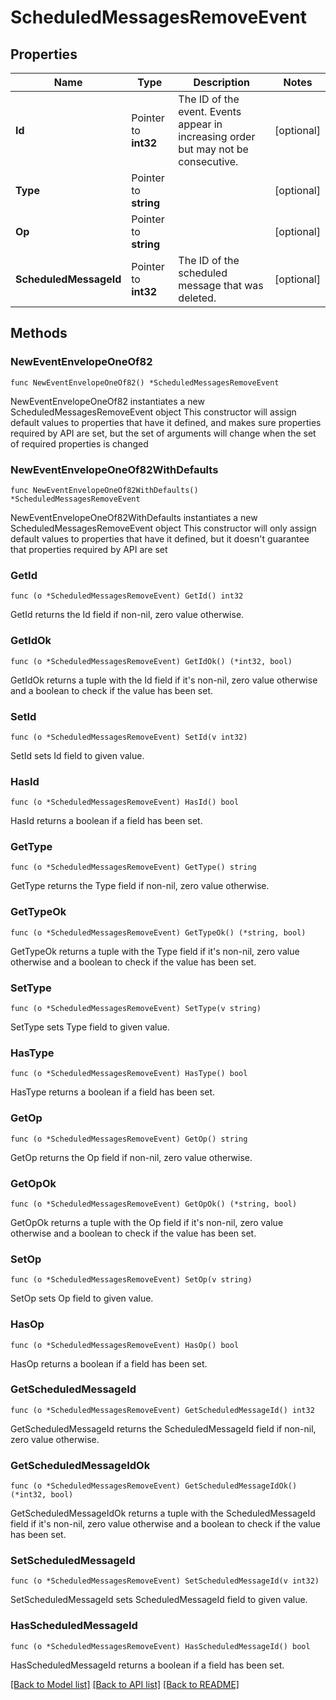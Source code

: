 # ScheduledMessagesRemoveEvent

## Properties

Name | Type | Description | Notes
------------ | ------------- | ------------- | -------------
**Id** | Pointer to **int32** | The ID of the event. Events appear in increasing order but may not be consecutive.  | [optional] 
**Type** | Pointer to **string** |  | [optional] 
**Op** | Pointer to **string** |  | [optional] 
**ScheduledMessageId** | Pointer to **int32** | The ID of the scheduled message that was deleted.  | [optional] 

## Methods

### NewEventEnvelopeOneOf82

`func NewEventEnvelopeOneOf82() *ScheduledMessagesRemoveEvent`

NewEventEnvelopeOneOf82 instantiates a new ScheduledMessagesRemoveEvent object
This constructor will assign default values to properties that have it defined,
and makes sure properties required by API are set, but the set of arguments
will change when the set of required properties is changed

### NewEventEnvelopeOneOf82WithDefaults

`func NewEventEnvelopeOneOf82WithDefaults() *ScheduledMessagesRemoveEvent`

NewEventEnvelopeOneOf82WithDefaults instantiates a new ScheduledMessagesRemoveEvent object
This constructor will only assign default values to properties that have it defined,
but it doesn't guarantee that properties required by API are set

### GetId

`func (o *ScheduledMessagesRemoveEvent) GetId() int32`

GetId returns the Id field if non-nil, zero value otherwise.

### GetIdOk

`func (o *ScheduledMessagesRemoveEvent) GetIdOk() (*int32, bool)`

GetIdOk returns a tuple with the Id field if it's non-nil, zero value otherwise
and a boolean to check if the value has been set.

### SetId

`func (o *ScheduledMessagesRemoveEvent) SetId(v int32)`

SetId sets Id field to given value.

### HasId

`func (o *ScheduledMessagesRemoveEvent) HasId() bool`

HasId returns a boolean if a field has been set.

### GetType

`func (o *ScheduledMessagesRemoveEvent) GetType() string`

GetType returns the Type field if non-nil, zero value otherwise.

### GetTypeOk

`func (o *ScheduledMessagesRemoveEvent) GetTypeOk() (*string, bool)`

GetTypeOk returns a tuple with the Type field if it's non-nil, zero value otherwise
and a boolean to check if the value has been set.

### SetType

`func (o *ScheduledMessagesRemoveEvent) SetType(v string)`

SetType sets Type field to given value.

### HasType

`func (o *ScheduledMessagesRemoveEvent) HasType() bool`

HasType returns a boolean if a field has been set.

### GetOp

`func (o *ScheduledMessagesRemoveEvent) GetOp() string`

GetOp returns the Op field if non-nil, zero value otherwise.

### GetOpOk

`func (o *ScheduledMessagesRemoveEvent) GetOpOk() (*string, bool)`

GetOpOk returns a tuple with the Op field if it's non-nil, zero value otherwise
and a boolean to check if the value has been set.

### SetOp

`func (o *ScheduledMessagesRemoveEvent) SetOp(v string)`

SetOp sets Op field to given value.

### HasOp

`func (o *ScheduledMessagesRemoveEvent) HasOp() bool`

HasOp returns a boolean if a field has been set.

### GetScheduledMessageId

`func (o *ScheduledMessagesRemoveEvent) GetScheduledMessageId() int32`

GetScheduledMessageId returns the ScheduledMessageId field if non-nil, zero value otherwise.

### GetScheduledMessageIdOk

`func (o *ScheduledMessagesRemoveEvent) GetScheduledMessageIdOk() (*int32, bool)`

GetScheduledMessageIdOk returns a tuple with the ScheduledMessageId field if it's non-nil, zero value otherwise
and a boolean to check if the value has been set.

### SetScheduledMessageId

`func (o *ScheduledMessagesRemoveEvent) SetScheduledMessageId(v int32)`

SetScheduledMessageId sets ScheduledMessageId field to given value.

### HasScheduledMessageId

`func (o *ScheduledMessagesRemoveEvent) HasScheduledMessageId() bool`

HasScheduledMessageId returns a boolean if a field has been set.


[[Back to Model list]](../README.md#documentation-for-models) [[Back to API list]](../README.md#documentation-for-api-endpoints) [[Back to README]](../README.md)


